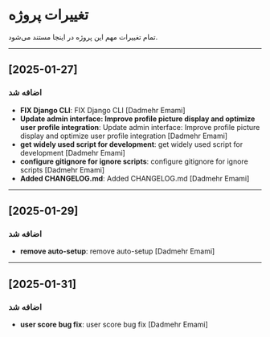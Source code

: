 # تغییرات پروژه

تمام تغییرات مهم این پروژه در اینجا مستند می‌شود.


---

## [2025-01-27]
### اضافه شد
- **FIX Django CLI**: FIX Django CLI [Dadmehr Emami]
- **Update admin interface: Improve profile picture display and optimize user profile integration**: Update admin interface: Improve profile picture display and optimize user profile integration [Dadmehr Emami]
- **get widely used script for development**: get widely used script for development [Dadmehr Emami]
- **configure gitignore for ignore scripts**: configure gitignore for ignore scripts [Dadmehr Emami]
- **Added CHANGELOG.md**: Added CHANGELOG.md [Dadmehr Emami]

---

## [2025-01-29]
### اضافه شد
- **remove auto-setup**: remove auto-setup [Dadmehr Emami]

---

## [2025-01-31]
### اضافه شد
- **user score bug fix**: user score bug fix [Dadmehr Emami]
